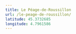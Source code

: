 ```yaml
---
title: Le Péage-de-Roussillon
url: /le-peage-de-roussillon/
latitude: 45.3732685
longitude: 4.7961586
---
```

